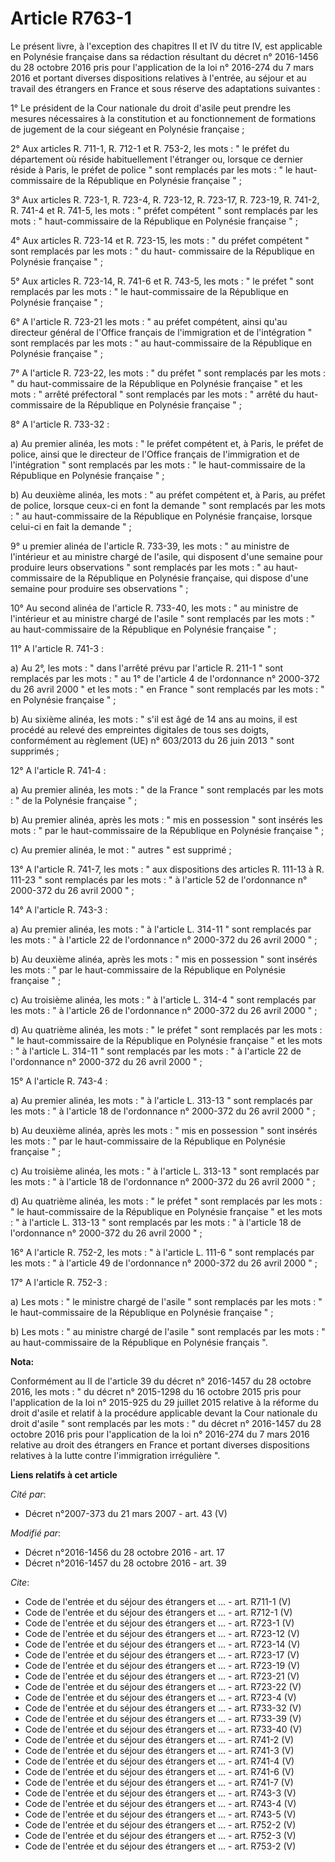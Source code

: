 # Article R763-1

Le présent livre, à l'exception des chapitres II et IV du titre IV, est applicable en Polynésie française dans sa rédaction
résultant du décret n° 2016-1456 du 28 octobre 2016 pris pour l'application de la loi n° 2016-274 du 7 mars 2016 et portant
diverses dispositions relatives à l'entrée, au séjour et au travail des étrangers en France et sous réserve des adaptations
suivantes : 

1° Le président de la Cour nationale du droit d'asile peut prendre les mesures nécessaires à la constitution et au
fonctionnement de formations de jugement de la cour siégeant en Polynésie française ; 

2° Aux articles R. 711-1, R. 712-1 et R. 753-2, les mots : " le préfet du département où réside habituellement l'étranger ou,
lorsque ce dernier réside à Paris, le préfet de police " sont remplacés par les mots : " le haut-commissaire de la République
en Polynésie française " ; 

3° Aux articles R. 723-1, R. 723-4, R. 723-12, R. 723-17, R. 723-19, R. 741-2, R. 741-4 et R. 741-5, les mots : " préfet
compétent " sont remplacés par les mots : " haut-commissaire de la République en Polynésie française " ; 

4° Aux articles R. 723-14 et R. 723-15, les mots : " du préfet compétent " sont remplacés par les mots : " du haut-
commissaire de la République en Polynésie française " ; 

5° Aux articles R. 723-14, R. 741-6 et R. 743-5, les mots : " le préfet " sont remplacés par les mots : " le haut-commissaire
de la République en Polynésie française " ; 

6° A l'article R. 723-21 les mots : " au préfet compétent, ainsi qu'au directeur général de l'Office français de
l'immigration et de l'intégration " sont remplacés par les mots : " au haut-commissaire de la République en Polynésie
française " ; 

7° A l'article R. 723-22, les mots : " du préfet " sont remplacés par les mots : " du haut-commissaire de la République en
Polynésie française " et les mots : " arrêté préfectoral " sont remplacés par les mots : " arrêté du haut-commissaire de la
République en Polynésie française " ; 

8° A l'article R. 733-32 : 

a) Au premier alinéa, les mots : " le préfet compétent et, à Paris, le préfet de police, ainsi que le directeur de l'Office
français de l'immigration et de l'intégration " sont remplacés par les mots : " le haut-commissaire de la République en
Polynésie française " ; 

b) Au deuxième alinéa, les mots : " au préfet compétent et, à Paris, au préfet de police, lorsque ceux-ci en font la demande
" sont remplacés par les mots : " au haut-commissaire de la République en Polynésie française, lorsque celui-ci en fait la
demande " ; 

9° u premier alinéa de l'article R. 733-39, les mots : " au ministre de l'intérieur et au ministre chargé de l'asile, qui
disposent d'une semaine pour produire leurs observations " sont remplacés par les mots : " au haut-commissaire de la
République en Polynésie française, qui dispose d'une semaine pour produire ses observations " ; 

10° Au second alinéa de l'article R. 733-40, les mots : " au ministre de l'intérieur et au ministre chargé de l'asile " sont
remplacés par les mots : " au haut-commissaire de la République en Polynésie française " ; 

11° A l'article R. 741-3 : 

a) Au 2°, les mots : " dans l'arrêté prévu par l'article R. 211-1 " sont remplacés par les mots : " au 1° de l'article 4 de
l'ordonnance n° 2000-372 du 26 avril 2000 " et les mots : " en France " sont remplacés par les mots : " en Polynésie
française " ; 

b) Au sixième alinéa, les mots : " s'il est âgé de 14 ans au moins, il est procédé au relevé des empreintes digitales de tous
ses doigts, conformément au règlement (UE) n° 603/2013 du 26 juin 2013 " sont supprimés ; 

12° A l'article R. 741-4 : 

a) Au premier alinéa, les mots : " de la France " sont remplacés par les mots : " de la Polynésie française " ; 

b) Au premier alinéa, après les mots : " mis en possession " sont insérés les mots : " par le haut-commissaire de la
République en Polynésie française " ; 

c) Au premier alinéa, le mot : " autres " est supprimé ; 

13° A l'article R. 741-7, les mots : " aux dispositions des articles R. 111-13 à R. 111-23 " sont remplacés par les mots : "
à l'article 52 de l'ordonnance n° 2000-372 du 26 avril 2000 " ; 

14° A l'article R. 743-3 : 

a) Au premier alinéa, les mots : " à l'article L. 314-11 " sont remplacés par les mots : " à l'article 22 de l'ordonnance n°
2000-372 du 26 avril 2000 " ; 

b) Au deuxième alinéa, après les mots : " mis en possession " sont insérés les mots : " par le haut-commissaire de la
République en Polynésie française " ; 

c) Au troisième alinéa, les mots : " à l'article L. 314-4 " sont remplacés par les mots : " à l'article 26 de l'ordonnance n°
2000-372 du 26 avril 2000 " ; 

d) Au quatrième alinéa, les mots : " le préfet " sont remplacés par les mots : " le haut-commissaire de la République en
Polynésie française " et les mots : " à l'article L. 314-11 " sont remplacés par les mots : " à l'article 22 de l'ordonnance
n° 2000-372 du 26 avril 2000 " ; 

15° A l'article R. 743-4 : 

a) Au premier alinéa, les mots : " à l'article L. 313-13 " sont remplacés par les mots : " à l'article 18 de l'ordonnance n°
2000-372 du 26 avril 2000 " ; 

b) Au deuxième alinéa, après les mots : " mis en possession " sont insérés les mots : " par le haut-commissaire de la
République en Polynésie française " ; 

c) Au troisième alinéa, les mots : " à l'article L. 313-13 " sont remplacés par les mots : " à l'article 18 de l'ordonnance
n° 2000-372 du 26 avril 2000 " ; 

d) Au quatrième alinéa, les mots : " le préfet " sont remplacés par les mots : " le haut-commissaire de la République en
Polynésie française " et les mots : " à l'article L. 313-13 " sont remplacés par les mots : " à l'article 18 de l'ordonnance
n° 2000-372 du 26 avril 2000 " ; 

16° A l'article R. 752-2, les mots : " à l'article L. 111-6 " sont remplacés par les mots : " à l'article 49 de l'ordonnance
n° 2000-372 du 26 avril 2000 " ; 

17° A l'article R. 752-3 : 

a) Les mots : " le ministre chargé de l'asile " sont remplacés par les mots : " le haut-commissaire de la République en
Polynésie française " ; 

b) Les mots : " au ministre chargé de l'asile " sont remplacés par les mots : " au haut-commissaire de la République en
Polynésie français ".

**Nota:**

Conformément au II de l'article 39 du décret n° 2016-1457 du 28 octobre 2016, les mots : " du décret n° 2015-1298 du 16
octobre 2015 pris pour l'application de la loi n° 2015-925 du 29 juillet 2015 relative à la réforme du droit d'asile et
relatif à la procédure applicable devant la Cour nationale du droit d'asile " sont remplacés par les mots : " du décret n°
2016-1457 du 28 octobre 2016 pris pour l'application de la loi n° 2016-274 du 7 mars 2016 relative au droit des étrangers en
France et portant diverses dispositions relatives à la lutte contre l'immigration irrégulière ".

**Liens relatifs à cet article**

_Cité par_:

  - Décret n°2007-373 du 21 mars 2007 - art. 43 (V)

_Modifié par_:

  - Décret n°2016-1456 du 28 octobre 2016 - art. 17
  - Décret n°2016-1457 du 28 octobre 2016 - art. 39

_Cite_:

  - Code de l'entrée et du séjour des étrangers et ... - art. R711-1 (V)
  - Code de l'entrée et du séjour des étrangers et ... - art. R712-1 (V)
  - Code de l'entrée et du séjour des étrangers et ... - art. R723-1 (V)
  - Code de l'entrée et du séjour des étrangers et ... - art. R723-12 (V)
  - Code de l'entrée et du séjour des étrangers et ... - art. R723-14 (V)
  - Code de l'entrée et du séjour des étrangers et ... - art. R723-17 (V)
  - Code de l'entrée et du séjour des étrangers et ... - art. R723-19 (V)
  - Code de l'entrée et du séjour des étrangers et ... - art. R723-21 (V)
  - Code de l'entrée et du séjour des étrangers et ... - art. R723-22 (V)
  - Code de l'entrée et du séjour des étrangers et ... - art. R723-4 (V)
  - Code de l'entrée et du séjour des étrangers et ... - art. R733-32 (V)
  - Code de l'entrée et du séjour des étrangers et ... - art. R733-39 (V)
  - Code de l'entrée et du séjour des étrangers et ... - art. R733-40 (V)
  - Code de l'entrée et du séjour des étrangers et ... - art. R741-2 (V)
  - Code de l'entrée et du séjour des étrangers et ... - art. R741-3 (V)
  - Code de l'entrée et du séjour des étrangers et ... - art. R741-4 (V)
  - Code de l'entrée et du séjour des étrangers et ... - art. R741-6 (V)
  - Code de l'entrée et du séjour des étrangers et ... - art. R741-7 (V)
  - Code de l'entrée et du séjour des étrangers et ... - art. R743-3 (V)
  - Code de l'entrée et du séjour des étrangers et ... - art. R743-4 (V)
  - Code de l'entrée et du séjour des étrangers et ... - art. R743-5 (V)
  - Code de l'entrée et du séjour des étrangers et ... - art. R752-2 (V)
  - Code de l'entrée et du séjour des étrangers et ... - art. R752-3 (V)
  - Code de l'entrée et du séjour des étrangers et ... - art. R753-2 (V)

